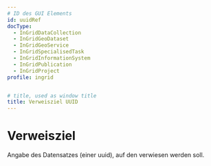 ```yaml
---
# ID des GUI Elements
id: uuidRef
docType:
  - InGridDataCollection
  - InGridGeoDataset
  - InGridGeoService
  - InGridSpecialisedTask
  - InGridInformationSystem
  - InGridPublication
  - InGridProject
profile: ingrid


# title, used as window title
title: Verweisziel UUID
---
```


# Verweisziel

Angabe des Datensatzes (einer uuid), auf den verwiesen werden soll.